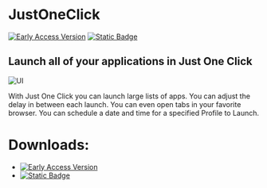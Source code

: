 # JustOneClick
[![Early Access Version](https://img.shields.io/badge/Beta%20Version%20-%20v0.1.0%20-%20orange)](https://github.com/DiamondPG/JustOneClick/releases) [![Static Badge](https://img.shields.io/badge/Stable%20Version%20-%20TBD%20-%20red)](https://github.com/DiamondPG/JustOneClick/releases)

## Launch all of your applications in Just One Click
![UI](https://github.com/DiamondPG/JustOneClick/assets/111537024/b58f3e68-06e0-41a5-946a-9ab864195b34)

With Just One Click you can launch large lists of apps. You can adjust the delay in between each launch. You can even open tabs in your favorite browser. You can schedule a date and time for a specified Profile to Launch. 

# Downloads:

- [![Early Access Version](https://img.shields.io/badge/Beta%20Version%20-%20v0.1.0%20-%20orange)](https://github.com/DiamondPG/JustOneClick/releases)
- [![Static Badge](https://img.shields.io/badge/Stable%20Version%20-%20TBD%20-%20red)](https://github.com/DiamondPG/JustOneClick/releases)

